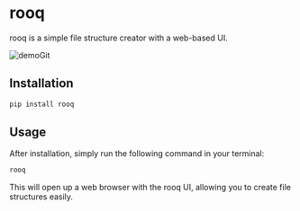 # rooq

rooq is a simple file structure creator with a web-based UI.

![demoGit](https://github.com/user-attachments/assets/a11c92a7-97fd-40aa-b9e5-098cb19e6820)

## Installation

```python
pip install rooq
```

## Usage

After installation, simply run the following command in your terminal:

```python
rooq
```

This will open up a web browser with the rooq UI, allowing you to create file structures easily.
